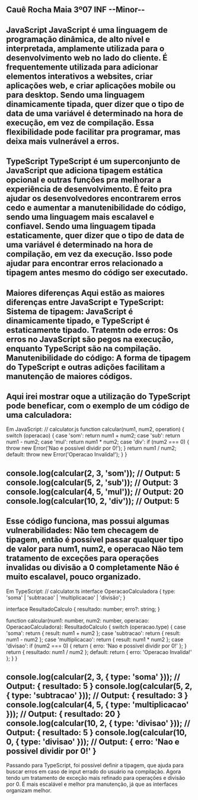 Cauê Rocha Maia 3º07 INF 
--Minor--
----------- 
JavaScript
JavaScript é uma linguagem de programação dinâmica, de alto nível e interpretada, amplamente utilizada para o desenvolvimento web no lado do cliente. É frequentemente utilizada para adicionar elementos interativos a websites, criar aplicações web, e criar aplicações mobile ou para desktop.
Sendo uma linguagem dinamicamente tipada, quer dizer que o tipo de data de uma variável é determinado na hora de execução, em vez de compilação. Essa flexibilidade pode facilitar pra programar, mas deixa mais vulnerável a erros.
-----------
TypeScript
TypeScript é um superconjunto de JavaScript que adiciona tipagem  estática opcional e outras funções pra melhorar a experiência de desenvolvimento. É feito pra ajudar os desenvolvedores encontrarem erros cedo e aumentar a manutenibilidade do código, sendo uma linguagem mais escalavel e confiavel.
Sendo uma linguagem tipada estaticamente, quer dizer que o tipo de data de uma variável é determinado na hora de compilação, em vez da execução. Isso pode ajudar para encontrar erros relacionado a tipagem antes mesmo do código ser executado.
-----------
Maiores diferenças
Aqui estão as maiores diferenças entre JavaScript e TypeScript:
Sistema de tipagem: JavaScript é dinamicamente tipado, e TypeScript é estaticamente tipado.
Tratemtn ode erros: Os erros no JavaScript são pegos na execução, enquanto TypeScript são na compilação.
Manutenibilidade do código: A forma de tipagem do TypeScript  e outras adições facilitam a manutenção de maiores códigos.
---------------------------------
Aqui irei mostrar oque a utilização do TypeScript pode beneficar, com o exemplo de um código de uma calculadora:
---------------------------------
Em JavaScript:
// calculator.js
function calcular(num1, num2, operation) {
  switch (operacao) {
    case 'som':
      return num1 + num2;
    case 'sub':
      return num1 - num2;
    case 'mul':
      return num1 * num2;
    case 'div':
      if (num2 === 0) {
        throw new Error('Nao e possível dividir por 0!');
      }
      return num1 / num2;
    default:
      throw new Error('Operacao Invalida!');
  }
}

console.log(calcular(2, 3, 'som')); // Output: 5
console.log(calcular(5, 2, 'sub')); // Output: 3
console.log(calcular(4, 5, 'mul')); // Output: 20
console.log(calcular(10, 2, 'div')); // Output: 5
-----------
Esse código funciona, mas possui algumas vulnerabilidades:
Não tem checagem de tipagem, então é possível passar qualquer tipo de valor para num1, num2, e operacao
Não tem tratamento de exceções para operações invalidas ou divisão a 0 completamente
Não é muito escalavel, pouco organizado.
---------------------------------
Em TypeScript:
// calculator.ts
interface OperacaoCalculadora {
  type: 'soma' | 'subtracao' | 'multiplicacao' | 'divisão';
}

interface ResultadoCalculo {
  resultado: number;
  erro?: string;
}

function calcular(num1: number, num2: number, operacao: OperacaoCalculadora): ResultadoCalculo {
  switch (operacao.type) {
    case 'soma':
      return { result: num1 + num2 };
    case 'subtracao':
      return { result: num1 - num2 };
    case 'multiplicacao':
      return { result: num1 * num2 };
    case 'divisao':
      if (num2 === 0) {
        return { erro: 'Nao e possivel dividir por 0!' };
      }
      return { resultado: num1 / num2 };
    default:
      return { erro: 'Operacao Invalida!' };
  }
}

console.log(calcular(2, 3, { type: 'soma' })); // Output: { resultado: 5 }
console.log(calcular(5, 2, { type: 'subtracao' })); // Output: { resultado: 3 }
console.log(calcular(4, 5, { type: 'multiplicacao' })); // Output: { resultado: 20 }
console.log(calcular(10, 2, { type: 'divisao' })); // Output: { resultado: 5 }
console.log(calcular(10, 0, { type: 'divisao' })); // Output: { erro: 'Nao e possivel dividir por 0!' }
-----------
Passando para TypeScript, foi possível definir a tipagem, que ajuda para buscar erros em caso de input errado do usuário na compilação.
Agora tendo um tratamento de exceção mais refinado para operações e divisão por 0.
É mais escalável e melhor pra manutenção, já que as interfaces organizam melhor.

